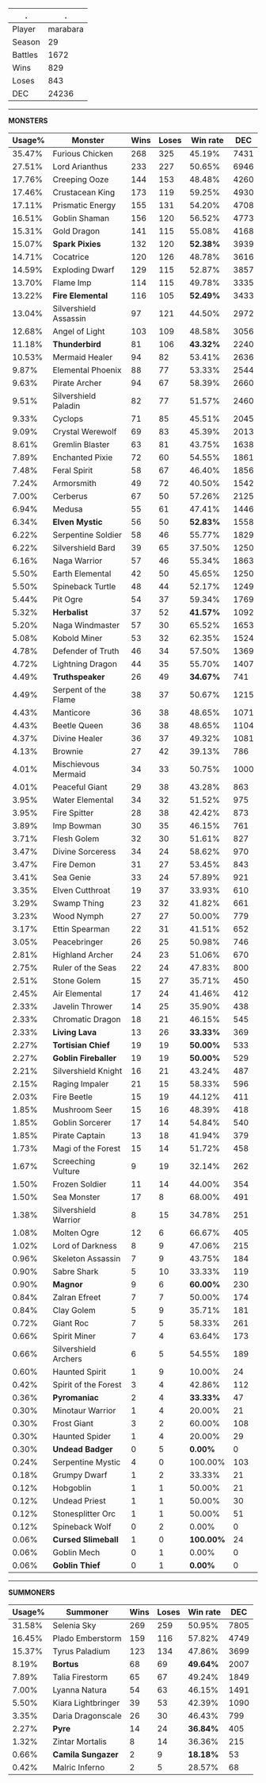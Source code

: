 .|.
|-|-
Player|marabara
Season|29
Battles|1672
Wins|829
Loses|843
DEC|24236

---
**MONSTERS**

Usage%|Monster|Wins|Loses|Win rate|DEC|
-|-|-|-|-|-|
35.47%|Furious Chicken|268|325|45.19%|7431|
27.51%|Lord Arianthus|233|227|50.65%|6946|
17.76%|Creeping Ooze|144|153|48.48%|4260|
17.46%|Crustacean King|173|119|59.25%|4930|
17.11%|Prismatic Energy|155|131|54.20%|4708|
16.51%|Goblin Shaman|156|120|56.52%|4773|
15.31%|Gold Dragon|141|115|55.08%|4168|
15.07%|**Spark Pixies**|132|120|**52.38%**|3939|
14.71%|Cocatrice|120|126|48.78%|3616|
14.59%|Exploding Dwarf|129|115|52.87%|3857|
13.70%|Flame Imp|114|115|49.78%|3335|
13.22%|**Fire Elemental**|116|105|**52.49%**|3433|
13.04%|Silvershield Assassin|97|121|44.50%|2972|
12.68%|Angel of Light|103|109|48.58%|3056|
11.18%|**Thunderbird**|81|106|**43.32%**|2240|
10.53%|Mermaid Healer|94|82|53.41%|2636|
9.87%|Elemental Phoenix|88|77|53.33%|2544|
9.63%|Pirate Archer|94|67|58.39%|2660|
9.51%|Silvershield Paladin|82|77|51.57%|2460|
9.33%|Cyclops|71|85|45.51%|2045|
9.09%|Crystal Werewolf|69|83|45.39%|2013|
8.61%|Gremlin Blaster|63|81|43.75%|1638|
7.89%|Enchanted Pixie|72|60|54.55%|1861|
7.48%|Feral Spirit|58|67|46.40%|1856|
7.24%|Armorsmith|49|72|40.50%|1542|
7.00%|Cerberus|67|50|57.26%|2125|
6.94%|Medusa|55|61|47.41%|1446|
6.34%|**Elven Mystic**|56|50|**52.83%**|1558|
6.22%|Serpentine Soldier|58|46|55.77%|1829|
6.22%|Silvershield Bard|39|65|37.50%|1250|
6.16%|Naga Warrior|57|46|55.34%|1863|
5.50%|Earth Elemental|42|50|45.65%|1250|
5.50%|Spineback Turtle|48|44|52.17%|1249|
5.44%|Pit Ogre|54|37|59.34%|1769|
5.32%|**Herbalist**|37|52|**41.57%**|1092|
5.20%|Naga Windmaster|57|30|65.52%|1653|
5.08%|Kobold Miner|53|32|62.35%|1524|
4.78%|Defender of Truth|46|34|57.50%|1369|
4.72%|Lightning Dragon|44|35|55.70%|1407|
4.49%|**Truthspeaker**|26|49|**34.67%**|741|
4.49%|Serpent of the Flame|38|37|50.67%|1215|
4.43%|Manticore|36|38|48.65%|1071|
4.43%|Beetle Queen|36|38|48.65%|1104|
4.37%|Divine Healer|36|37|49.32%|1081|
4.13%|Brownie|27|42|39.13%|786|
4.01%|Mischievous Mermaid|34|33|50.75%|1000|
4.01%|Peaceful Giant|29|38|43.28%|863|
3.95%|Water Elemental|34|32|51.52%|975|
3.95%|Fire Spitter|28|38|42.42%|873|
3.89%|Imp Bowman|30|35|46.15%|761|
3.71%|Flesh Golem|32|30|51.61%|827|
3.47%|Divine Sorceress|34|24|58.62%|970|
3.47%|Fire Demon|31|27|53.45%|843|
3.41%|Sea Genie|33|24|57.89%|921|
3.35%|Elven Cutthroat|19|37|33.93%|610|
3.29%|Swamp Thing|23|32|41.82%|661|
3.23%|Wood Nymph|27|27|50.00%|779|
3.17%|Ettin Spearman|22|31|41.51%|652|
3.05%|Peacebringer|26|25|50.98%|746|
2.81%|Highland Archer|24|23|51.06%|670|
2.75%|Ruler of the Seas|22|24|47.83%|800|
2.51%|Stone Golem|15|27|35.71%|450|
2.45%|Air Elemental|17|24|41.46%|412|
2.33%|Javelin Thrower|14|25|35.90%|438|
2.33%|Chromatic Dragon|18|21|46.15%|545|
2.33%|**Living Lava**|13|26|**33.33%**|369|
2.27%|**Tortisian Chief**|19|19|**50.00%**|533|
2.27%|**Goblin Fireballer**|19|19|**50.00%**|529|
2.21%|Silvershield Knight|16|21|43.24%|487|
2.15%|Raging Impaler|21|15|58.33%|596|
2.03%|Fire Beetle|15|19|44.12%|411|
1.85%|Mushroom Seer|15|16|48.39%|418|
1.85%|Goblin Sorcerer|17|14|54.84%|540|
1.85%|Pirate Captain|13|18|41.94%|379|
1.73%|Magi of the Forest|15|14|51.72%|458|
1.67%|Screeching Vulture|9|19|32.14%|262|
1.50%|Frozen Soldier|11|14|44.00%|354|
1.50%|Sea Monster|17|8|68.00%|491|
1.38%|Silvershield Warrior|8|15|34.78%|251|
1.08%|Molten Ogre|12|6|66.67%|405|
1.02%|Lord of Darkness|8|9|47.06%|215|
0.96%|Skeleton Assassin|7|9|43.75%|184|
0.90%|Sabre Shark|5|10|33.33%|119|
0.90%|**Magnor**|9|6|**60.00%**|230|
0.84%|Zalran Efreet|7|7|50.00%|174|
0.84%|Clay Golem|5|9|35.71%|181|
0.72%|Giant Roc|7|5|58.33%|261|
0.66%|Spirit Miner|7|4|63.64%|173|
0.66%|Silvershield Archers|6|5|54.55%|189|
0.60%|Haunted Spirit|1|9|10.00%|24|
0.42%|Spirit of the Forest|3|4|42.86%|112|
0.36%|**Pyromaniac**|2|4|**33.33%**|47|
0.30%|Minotaur Warrior|1|4|20.00%|21|
0.30%|Frost Giant|3|2|60.00%|108|
0.30%|Haunted Spider|1|4|20.00%|29|
0.30%|**Undead Badger**|0|5|**0.00%**|0|
0.24%|Serpentine Mystic|4|0|100.00%|103|
0.18%|Grumpy Dwarf|1|2|33.33%|21|
0.12%|Hobgoblin|1|1|50.00%|21|
0.12%|Undead Priest|1|1|50.00%|30|
0.12%|Stonesplitter Orc|1|1|50.00%|51|
0.12%|Spineback Wolf|0|2|0.00%|0|
0.06%|**Cursed Slimeball**|1|0|**100.00%**|24|
0.06%|Goblin Mech|0|1|0.00%|0|
0.06%|**Goblin Thief**|0|1|**0.00%**|0|

---
**SUMMONERS**

Usage%|Summoner|Wins|Loses|Win rate|DEC|
-|-|-|-|-|-|
31.58%|Selenia Sky|269|259|50.95%|7805|
16.45%|Plado Emberstorm|159|116|57.82%|4749|
15.37%|Tyrus Paladium|123|134|47.86%|3699|
8.19%|**Bortus**|68|69|**49.64%**|2007|
7.89%|Talia Firestorm|65|67|49.24%|1849|
7.00%|Lyanna Natura|54|63|46.15%|1491|
5.50%|Kiara Lightbringer|39|53|42.39%|1090|
3.35%|Daria Dragonscale|26|30|46.43%|799|
2.27%|**Pyre**|14|24|**36.84%**|405|
1.32%|Zintar Mortalis|8|14|36.36%|215|
0.66%|**Camila Sungazer**|2|9|**18.18%**|53|
0.42%|Malric Inferno|2|5|28.57%|68|
